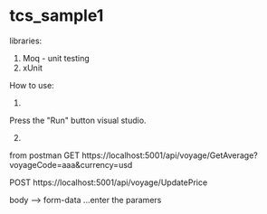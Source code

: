 # tcs_sample1
 
libraries:
1. Moq - unit testing
2. xUnit

How to use:

1.
Press the "Run" button visual studio.


2.
from postman
GET
https://localhost:5001/api/voyage/GetAverage?voyageCode=aaa&currency=usd

POST
https://localhost:5001/api/voyage/UpdatePrice

 body --> form-data
 ...enter the paramers
